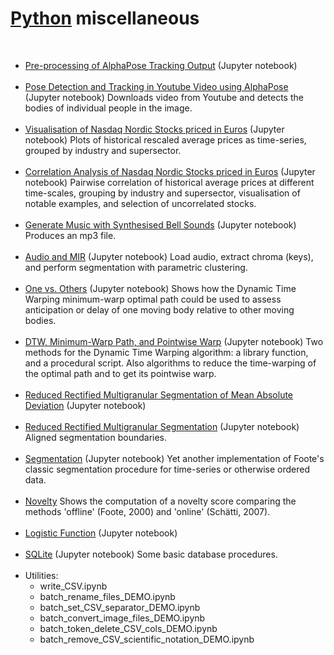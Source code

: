 # <a href="https://www.python.org/">Python</a> miscellaneous

<br>

<ul>

<li><a href="https://github.com/juigmend/python-miscellaneous/blob/main/Pre-processing_AlphaPose_DEMO.ipynb">Pre-processing of AlphaPose Tracking Output</a> (Jupyter notebook)</li>

<br>

<li><a href="https://github.com/juigmend/python-miscellaneous/blob/main/Pose_Detection_Tracking_Youtube_DEMO.ipynb">Pose Detection and Tracking in Youtube Video using AlphaPose</a> (Jupyter notebook) Downloads video from Youtube and detects the bodies of individual people in the image.</li>

<br>

<li><a href="https://github.com/juigmend/python-miscellaneous/blob/main/Visualisation_Nasdaq_Nordic_DEMO.ipynb">Visualisation of Nasdaq Nordic Stocks priced in Euros</a> (Jupyter notebook) Plots of historical rescaled average prices as time-series, grouped by industry and supersector.</li>

<br>

<li><a href="https://github.com/juigmend/python-miscellaneous/blob/main/Correlation_Nasdaq_Nordic_DEMO.ipynb">Correlation Analysis of Nasdaq Nordic Stocks priced in Euros</a> (Jupyter notebook) Pairwise correlation of historical average prices at different time-scales, grouping by industry and supersector, visualisation of notable examples, and selection of uncorrelated stocks.</li>

<br>

<li><a href="https://github.com/juigmend/python-miscellaneous/blob/main/generate_music_bells_DEMO.ipynb">Generate Music
with Synthesised Bell Sounds</a> (Jupyter notebook) Produces an mp3 file.</li>

<br>

<li><a href="https://github.com/juigmend/python-miscellaneous/blob/main/audio_MIR_DEMO.ipynb">Audio and MIR</a> (Jupyter notebook) Load audio, extract chroma (keys), and perform segmentation with parametric clustering. </li>

<br>

<li><a href="https://github.com/juigmend/python-miscellaneous/blob/main/one_vs_others_DEMO.ipynb">One vs. Others</a> (Jupyter notebook) Shows how the Dynamic Time Warping minimum-warp optimal path could be used to assess anticipation or delay of one moving body relative to other moving bodies.</li>

<br>

<li><a href="https://github.com/juigmend/python-miscellaneous/blob/main/dtw_minwarp_DEMO.ipynb">DTW, Minimum-Warp Path, and Pointwise Warp</a> (Jupyter notebook) Two methods for the Dynamic Time Warping algorithm: a library function, and a procedural script. Also algorithms to reduce the time-warping of the optimal path and to get its pointwise warp.</li>

<br>

<li><a href="https://github.com/juigmend/python-miscellaneous/blob/main/red-rect-multigran-seg-MAD_DEMO.ipynb">Reduced Rectified Multigranular Segmentation of Mean Absolute Deviation</a> (Jupyter notebook)</li>

<br>

<li><a href="https://github.com/juigmend/python-miscellaneous/blob/main/red-rect-multigran-seg_DEMO.ipynb">Reduced Rectified Multigranular Segmentation</a> (Jupyter notebook) Aligned segmentation boundaries. </li>  

<br>

<li><a href="https://github.com/juigmend/python-miscellaneous/blob/main/segmentation_DEMO.ipynb">Segmentation</a> (Jupyter notebook) Yet another implementation of Foote's classic segmentation procedure for time-series or otherwise ordered data.</li>

<br>

<li><a href="https://github.com/juigmend/python-miscellaneous/blob/main/novelty_DEMO.py">Novelty</a> 
Shows the computation of a novelty score comparing the methods 'offline' (Foote, 2000) and 'online' (Schätti, 2007). </li>

<br>

<li><a href="https://github.com/juigmend/python-miscellaneous/blob/main/logistic_function_DEMO.ipynb">Logistic Function</a> (Jupyter notebook) </li>

<br>

<li><a href="https://github.com/juigmend/python-miscellaneous/blob/main/SQLite_DEMO.ipynb">SQLite</a> (Jupyter notebook) Some basic database procedures. </li>

<br>

<li>
Utilities: 
  
- write_CSV.ipynb
- batch_rename_files_DEMO.ipynb
- batch_set_CSV_separator_DEMO.ipynb
- batch_convert_image_files_DEMO.ipynb
- batch_token_delete_CSV_cols_DEMO.ipynb
- batch_remove_CSV_scientific_notation_DEMO.ipynb


</li>

</ul>
